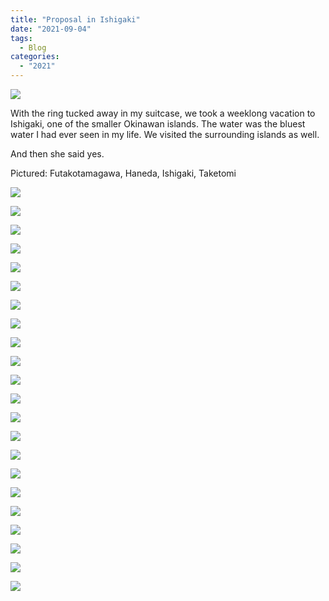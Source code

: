 ```yaml
---
title: "Proposal in Ishigaki"
date: "2021-09-04"
tags: 
  - Blog
categories: 
  - "2021"
---
```


![](images/DSCF3062-scaled.jpg)

With the ring tucked away in my suitcase, we took a weeklong vacation to Ishigaki, one of the smaller Okinawan islands. The water was the bluest water I had ever seen in my life. We visited the surrounding islands as well.

And then she said yes.

Pictured: Futakotamagawa, Haneda, Ishigaki, Taketomi

![](images/DSCF2237-scaled.jpg)

![](images/DSCF2341-scaled.jpg)

![](images/DSCF2268-scaled.jpg)

![](images/DSCF2329-scaled.jpg)

![](images/DSCF2616-scaled.jpg)

![](images/DSCF2677-scaled.jpg)

![](images/DSCF2728-scaled.jpg)

![](images/DSCF2943-scaled.jpg)

![](images/DSCF2972-scaled.jpg)

![](images/DSCF2999-scaled.jpg)

![](images/DSCF2876.jpg)

![](images/DSCF3220-scaled.jpg)

![](images/DSCF3424-scaled.jpg)

![](images/DSCF3473-scaled.jpg)

![](images/DSCF3576-scaled.jpg)

![](images/DSCF3605-scaled.jpg)

![](images/DSCF3698-scaled.jpg)

![](images/DSCF3703-scaled.jpg)

![](images/DSCF3748-scaled.jpg)

![](images/DSCF3798-scaled.jpg)

![](images/DSCF3727-scaled.jpg)

![](images/DSCF4413-scaled.jpg)